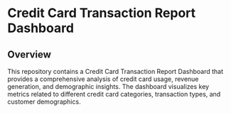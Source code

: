  # Credit Card Transaction Report Dashboard
 ## Overview
 This repository contains a Credit Card Transaction Report Dashboard that
 provides a comprehensive analysis of credit card usage,
 revenue generation, and demographic insights. The dashboard visualizes key metrics related to 
 different credit card categories, transaction types, and customer demographics.
